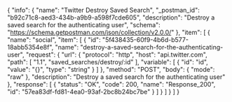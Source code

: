 {
  "info": {
    "name": "Twitter Destroy Saved Search",
    "_postman_id": "b92c71c8-aed3-434b-a9b9-a598f7cde605",
    "description": "Destroy a saved search for the authenticating user",
    "schema": "https://schema.getpostman.com/json/collection/v2.0.0/"
  },
  "item": [
    {
      "name": "social",
      "item": [
        {
          "id": "5f438435-60f9-4b6d-b577-18abb5354e8f",
          "name": "destroy-a-saved-search-for-the-authenticating-user",
          "request": {
            "url": {
              "protocol": "http",
              "host": "api.twitter.com",
              "path": [
                "1.1",
                "saved_searches/destroy/:id"
              ],
              "variable": [
                {
                  "id": "id",
                  "value": "{}",
                  "type": "string"
                }
              ]
            },
            "method": "POST",
            "body": {
              "mode": "raw"
            },
            "description": "Destroy a saved search for the authenticating user"
          },
          "response": [
            {
              "status": "OK",
              "code": 200,
              "name": "Response_200",
              "id": "57ea83df-fd81-4ea0-93af-2bc8b24bc7be"
            }
          ]
        }
      ]
    }
  ]
}